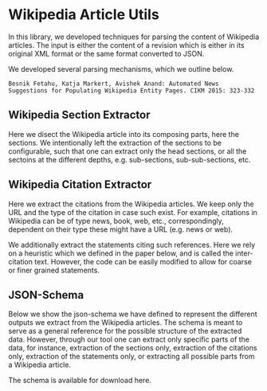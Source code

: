 # Wikipedia Article Utils

In this library, we developed techniques for parsing the content of Wikipedia articles. The input is either the content of a revision which is either in its original XML format or the same format converted to JSON. 

We developed several parsing mechanisms, which we outline below. 

```code
Besnik Fetahu, Katja Markert, Avishek Anand: Automated News Suggestions for Populating Wikipedia Entity Pages. CIKM 2015: 323-332
```

## Wikipedia Section Extractor

Here we disect the Wikipedia article into its composing parts, here the sections. We intentionally left the extraction of the sections to be configurable, such that one can extract only the head sections, or all the sectoins at the different depths, e.g. sub-sections, sub-sub-sections, etc.

## Wikipedia Citation Extractor

Here we extract the citations from the Wikipedia articles. We keep only the URL and the type of the citation in case such exist. For example, citations in Wikipedia can be of type news, book, web, etc., correspondingly, dependent on their type these might have a URL (e.g. news or web). 

We additionally extract the statements citing such references. Here we rely on a heuristic which we defined in the paper below, and is called the inter-citation text. However, the code can be easily modified to allow for coarse or finer grained statements.


## JSON-Schema

Below we show the json-schema we have defined to represent the different outputs we extract from the Wikipedia articles. The schema is meant to serve as a general reference for the possible structure of the extracted data. However, through our tool one can extract only specific parts of the data, for instance, extraction of the sections only, extraction of the citations only, extraction of the statements only, or extracting all possible parts from a Wikipedia article.

The schema is available for download here. 
